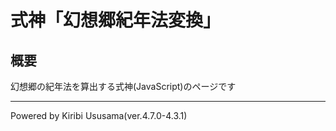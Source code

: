 # 式神「幻想郷紀年法変換」

## 概要

幻想郷の紀年法を算出する式神(JavaScript)のページです

---

Powered by Kiribi Ususama(ver.4.7.0-4.3.1)